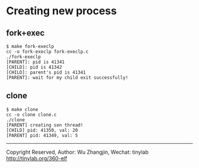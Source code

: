 

# Creating new process

## fork+exec

    $ make fork-execlp
    cc -o fork-execlp fork-execlp.c
    ./fork-execlp
    [PARENT]: pid is 41341
    [CHILD]: pid is 41342
    [CHILD]: parent's pid is 41341
    [PARENT]: wait for my child exit successfully!

## clone

    $ make clone
    cc -o clone clone.c
    ./clone
    [PARENT] creating son thread!
    [CHILD] pid: 41350, val: 20
    [PARENT] pid: 41349, val: 5

---
Copyright Reserved, Author: Wu Zhangjin, Wechat: tinylab
<http://tinylab.org/360-elf>
